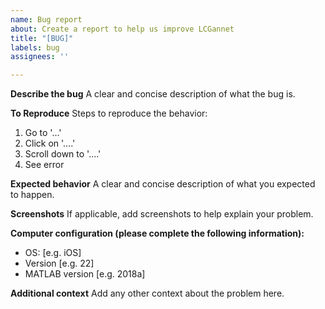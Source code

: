 ```yaml
---
name: Bug report
about: Create a report to help us improve LCGannet
title: "[BUG]"
labels: bug
assignees: ''

---
```


**Describe the bug**
A clear and concise description of what the bug is.

**To Reproduce**
Steps to reproduce the behavior:
1. Go to '...'
2. Click on '....'
3. Scroll down to '....'
4. See error

**Expected behavior**
A clear and concise description of what you expected to happen.

**Screenshots**
If applicable, add screenshots to help explain your problem.

**Computer configuration (please complete the following information):**
 - OS: [e.g. iOS]
 - Version [e.g. 22]
 - MATLAB version [e.g. 2018a]

**Additional context**
Add any other context about the problem here.
